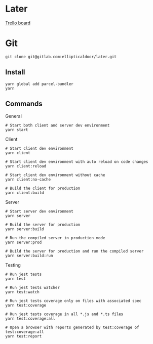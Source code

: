 # Later

[Trello board](https://trello.com/b/chkA7VcK/later-game)

# Git
``` shell
git clone git@gitlab.com:ellipticaldoor/later.git
```

## Install

``` shell
yarn global add parcel-bundler
yarn
```

## Commands

General
``` shell
# Start both client and server dev environment
yarn start
```

Client
``` shell
# Start client dev environment
yarn client

# Start client dev environment with auto reload on code changes
yarn client:reload

# Start client dev environment without cache
yarn client:no-cache

# Build the client for production
yarn client:build
```

Server
``` shell
# Start server dev environment
yarn server

# Build the server for production
yarn server:build

# Run the compiled server in production mode
yarn server:prod

# Build the server for production and run the compiled server
yarn server:build:run
```

Testing
``` shell
# Run jest tests
yarn test

# Run jest tests watcher
yarn test:watch

# Run jest tests coverage only on files with associated spec
yarn test:coverage

# Run jest tests coverage in all *.js and *.ts files
yarn test:coverage:all

# Open a browser with reports generated by test:coverage of test:coverage:all
yarn test:report
```
